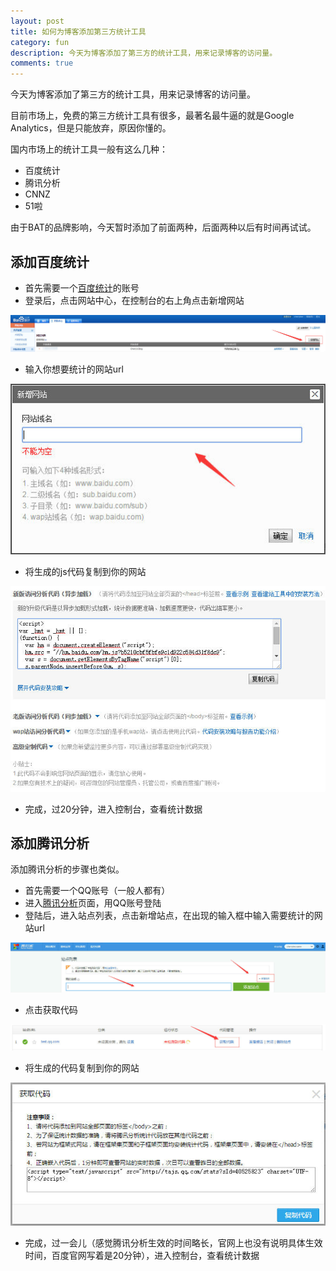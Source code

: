 ```yaml
---
layout: post
title: 如何为博客添加第三方统计工具
category: fun
description: 今天为博客添加了第三方的统计工具，用来记录博客的访问量。
comments: true
---
```


今天为博客添加了第三方的统计工具，用来记录博客的访问量。

目前市场上，免费的第三方统计工具有很多，最著名最牛逼的就是Google Analytics，但是只能放弃，原因你懂的。

国内市场上的统计工具一般有这么几种：

* 百度统计
* 腾讯分析
* CNNZ
* 51啦

由于BAT的品牌影响，今天暂时添加了前面两种，后面两种以后有时间再试试。

## 添加百度统计

* 首先需要一个[百度统计](http://tongji.baidu.com/)的账号
* 登录后，点击网站中心，在控制台的右上角点击新增网站

<p class="picture"><img alt="" src="/assets/img/2015-1-23/addSite.jpg"/></p>

* 输入你想要统计的网站url

<p class="picture"><img alt="" src="/assets/img/2015-1-23/addName.jpg"/></p>

* 将生成的js代码复制到你的网站

<p class="picture"><img alt="" src="/assets/img/2015-1-23/copyCode.jpg"/></p>

* 完成，过20分钟，进入控制台，查看统计数据

## 添加腾讯分析

添加腾讯分析的步骤也类似。

* 首先需要一个QQ账号（一般人都有）
* 进入[腾讯分析](http://v2.ta.qq.com/analysis/index)页面，用QQ账号登陆
* 登陆后，进入站点列表，点击新增站点，在出现的输入框中输入需要统计的网站url

<p class="picture"><img alt="" src="/assets/img/2015-1-23/addSiteToTX.jpg"/></p>

* 点击获取代码

<p class="picture"><img alt="" src="/assets/img/2015-1-23/getCode.jpg"/></p>

* 将生成的代码复制到你的网站

<p class="picture"><img alt="" src="/assets/img/2015-1-23/copyTXCode.jpg"/></p>

* 完成，过一会儿（感觉腾讯分析生效的时间略长，官网上也没有说明具体生效时间，百度官网写着是20分钟），进入控制台，查看统计数据
